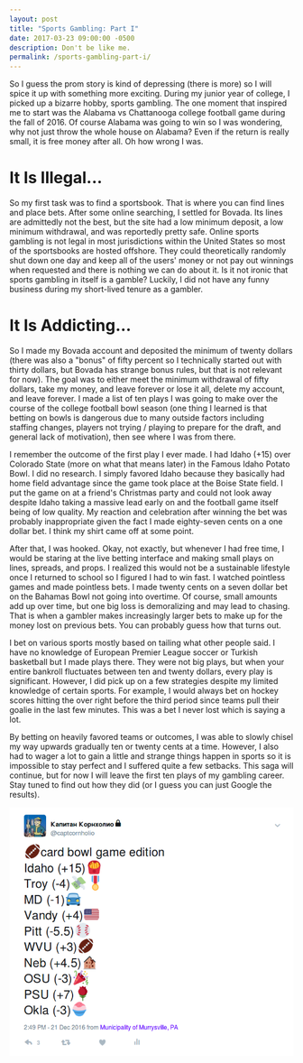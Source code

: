 ```yaml
---
layout: post
title: "Sports Gambling: Part I"
date: 2017-03-23 09:00:00 -0500
description: Don't be like me.
permalink: /sports-gambling-part-i/
---
```


So I guess the prom story is kind of depressing (there is more) so I will spice it up with something more exciting. During my junior year of college, I picked up a bizarre hobby, sports gambling. The one moment that inspired me to start was the Alabama vs Chattanooga college football game during the fall of 2016. Of course Alabama was going to win so I was wondering, why not just throw the whole house on Alabama? Even if the return is really small, it is free money after all. Oh how wrong I was.

# It Is Illegal...

So my first task was to find a sportsbook. That is where you can find lines and place bets. After some online searching, I settled for Bovada. Its lines are admittedly not the best, but the site had a low minimum deposit, a low minimum withdrawal, and was reportedly pretty safe. Online sports gambling is not legal in most jurisdictions within the United States so most of the sportsbooks are hosted offshore. They could theoretically randomly shut down one day and keep all of the users' money or not pay out winnings when requested and there is nothing we can do about it. Is it not ironic that sports gambling in itself is a gamble? Luckily, I did not have any funny business during my short-lived tenure as a gambler.

# It Is Addicting...

So I made my Bovada account and deposited the minimum of twenty dollars (there was also a "bonus" of fifty percent so I technically started out with thirty dollars, but Bovada has strange bonus rules, but that is not relevant for now). The goal was to either meet the minimum withdrawal of fifty dollars, take my money, and leave forever or lose it all, delete my account, and leave forever. I made a list of ten plays I was going to make over the course of the college football bowl season (one thing I learned is that betting on bowls is dangerous due to many outside factors including staffing changes, players not trying / playing to prepare for the draft, and general lack of motivation), then see where I was from there.

I remember the outcome of the first play I ever made. I had Idaho (+15) over Colorado State (more on what that means later) in the Famous Idaho Potato Bowl. I did no research. I simply favored Idaho because they basically had home field advantage since the game took place at the Boise State field. I put the game on at a friend's Christmas party and could not look away despite Idaho taking a massive lead early on and the football game itself being of low quality. My reaction and celebration after winning the bet was probably inappropriate given the fact I made eighty-seven cents on a one dollar bet. I think my shirt came off at some point.

After that, I was hooked. Okay, not exactly, but whenever I had free time, I would be staring at the live betting interface and making small plays on lines, spreads, and props. I realized this would not be a sustainable lifestyle once I returned to school so I figured I had to win fast. I watched pointless games and made pointless bets. I made twenty cents on a seven dollar bet on the Bahamas Bowl not going into overtime. Of course, small amounts add up over time, but one big loss is demoralizing and may lead to chasing. That is when a gambler makes increasingly larger bets to make up for the money lost on previous bets. You can probably guess how that turns out.

I bet on various sports mostly based on tailing what other people said. I have no knowledge of European Premier League soccer or Turkish basketball but I made plays there. They were not big plays, but when your entire bankroll fluctuates between ten and twenty dollars, every play is significant. However, I did pick up on a few strategies despite my limited knowledge of certain sports. For example, I would always bet on hockey scores hitting the over right before the third period since teams pull their goalie in the last few minutes. This was a bet I never lost which is saying a lot.

By betting on heavily favored teams or outcomes, I was able to slowly chisel my way upwards gradually ten or twenty cents at a time. However, I also had to wager a lot to gain a little and strange things happen in sports so it is impossible to stay perfect and I suffered quite a few setbacks. This saga will continue, but for now I will leave the first ten plays of my gambling career. Stay tuned to find out how they did (or I guess you can just Google the results).

![Spoiler: It was bad.](\assets\img\bowl_game_plays.png)

